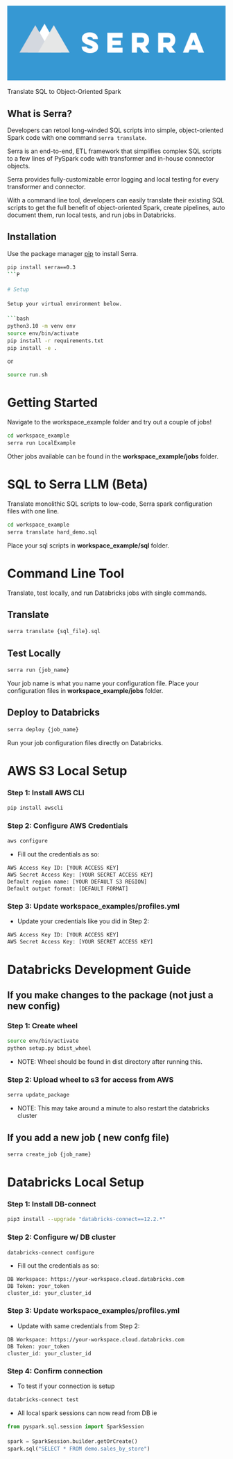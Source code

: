 ![Project Header](serra.png)

Translate SQL to Object-Oriented Spark

## What is Serra?
Developers can retool long-winded SQL scripts into simple, object-oriented Spark code with one command `serra translate`. 

Serra is an end-to-end, ETL framework that simplifies complex SQL scripts to a few lines of PySpark code with transformer and in-house connector objects.

Serra provides fully-customizable error logging and local testing for every transformer and connector.

With a command line tool, developers can easily translate their existing SQL scripts to get the full benefit of object-oriented Spark, create pipelines, auto document them, run local tests, and run jobs in Databricks.


## Installation

Use the package manager [pip](https://pip.pypa.io/en/stable/) to install Serra.

```bash
pip install serra==0.3
```P

# Setup

Setup your virtual environment below.

```bash
python3.10 -m venv env
source env/bin/activate
pip install -r requirements.txt
pip install -e .
```

or

```bash
source run.sh
```

# Getting Started
Navigate to the workspace_example folder and try out a couple of jobs!

```bash
cd workspace_example
serra run LocalExample
```
Other jobs available can be found in the **workspace_example/jobs** folder.

# SQL to Serra LLM (Beta)
Translate monolithic SQL scripts to low-code, Serra spark configuration files with one line.

```bash
cd workspace_example
serra translate hard_demo.sql
```
Place your sql scripts in **workspace_example/sql** folder.

# Command Line Tool
Translate, test locally, and run Databricks jobs with single commands.

## Translate
```bash
serra translate {sql_file}.sql
```

## Test Locally
```bash
serra run {job_name}
```
Your job name is what you name your configuration file. Place your configuration files in **workspace_example/jobs** folder.


## Deploy to Databricks
```bash
serra deploy {job_name}
```
Run your job configuration files directly on Databricks. 


# AWS S3 Local Setup

### Step 1: Install AWS CLI
```bash
pip install awscli
```

### Step 2: Configure AWS Credentials
```bash
aws configure
```
* Fill out the credentials as so:
```
AWS Access Key ID: [YOUR ACCESS KEY]
AWS Secret Access Key: [YOUR SECRET ACCESS KEY]
Default region name: [YOUR DEFAULT S3 REGION]
Default output format: [DEFAULT FORMAT]
```

### Step 3: Update workspace_examples/profiles.yml
* Update your credentials like you did in Step 2:
```
AWS Access Key ID: [YOUR ACCESS KEY]
AWS Secret Access Key: [YOUR SECRET ACCESS KEY]
```


# Databricks Development Guide

## If you make changes to the package (not just a new config)

### Step 1: Create wheel
```bash
source env/bin/activate
python setup.py bdist_wheel
```
* NOTE: Wheel should be found in dist directory after running this.

### Step 2: Upload wheel to s3 for access from AWS
```bash
serra update_package
```
* NOTE: This may take around a minute to also restart the databricks cluster

## If you add a new job ( new confg file)
```bash
serra create_job {job_name}
```

# Databricks Local Setup

### Step 1: Install DB-connect
```bash
pip3 install --upgrade "databricks-connect==12.2.*"
```

### Step 2: Configure w/ DB cluster
```bash
databricks-connect configure
```
* Fill out the credentials as so:
```
DB Workspace: https://your-workspace.cloud.databricks.com
DB Token: your_token
cluster_id: your_cluster_id
```

### Step 3: Update workspace_examples/profiles.yml

* Update with same credentials from Step 2:
```
DB Workspace: https://your-workspace.cloud.databricks.com
DB Token: your_token
cluster_id: your_cluster_id
```

### Step 4: Confirm connection
* To test if your connection is setup
```bash
databricks-connect test
```

* All local spark sessions can now read from DB ie
```python
from pyspark.sql.session import SparkSession

spark = SparkSession.builder.getOrCreate()
spark.sql("SELECT * FROM demo.sales_by_store")
```
